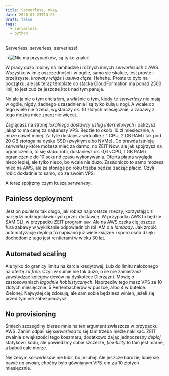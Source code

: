 ```yaml
---
title: Serverless, mkey
date: 2020-01-23T13:23
draft: false
tags:
  - serverless
  - python
---
```


Serverless, serverless, serverless!

<!-- more -->

->![Nie ma przypadków, są tylko znaki](https://i.imgur.com/1MER1b7h.jpg)<-

W pracy dużo robimy na lambadzie i różnych innych _serwerlesach_ z AWS. Wszystko w imię oszczędności i w ogóle, samo się skaluje, jest proste i przejrzyste, _krawaty wiąże i usuwa ciąże_. Hehehe. Proste to było na początku, ale jak teraz template do stacka CloudFormation ma ponad 2500 linii, to jest cud że jeszcze ktoś nad tym panuje.

No ale ja nie o tym chciałem, a właśnie o tym, kiedy te _serwerlesy_ nie mają w ogóle, nigdy, żadnego uzasadnienia i są tylko kulą u nogi. A wcale do tego wiele nie trzeba, wystarczy ok. 10 złotych miesięcznie, a zabawy z tego można mieć znacznie więcej.

Zaglądasz na stronę _lokalnego dostawcy usług internetowych_ i patrzysz jakąż to ma cenę za najtańszy VPS. Będzie to około 10 zł miesięcznie, a może nawet mniej. Za tyle dostajesz wirtualkę z 1 CPU, 2 GB RAM i tak pod 20 GB _storage_ na dysku SSD (zwykłym albo NVMe). Co prawda istnieją _serwerlesy_ które możesz mieć za darmo, np ZEIT Now, ale jak spojrzysz na ograniczenia, to się słabo robi, dostaniesz ok. 0,6 vCPU, 1 GB RAM i ograniczenie do 10 sekund czasu wykonywania. Oferta płatna wygląda nieco lepiej, ale tylko nieco, bo wcale nie dużo. Zasadniczo to samo możesz mieć na AWS, ale za storage po roku trzeba będzie zacząć płacić. Czyli robić dokładnie to samo, co ze swoim VPS.

A teraz spójrzmy czym kuszą _serwerlesy_.

## Painless deployment

Jest on _painless_ tak długo, jak robisz najprostsze rzeczy, korzystając z narzędzi pobłogosławionych przez dostawcę. W przypadku AWS to będzie SAM CLI, w przypadku ZEIT program `now`. Ale na AWS czeka cię jeszcze fura zabawy w wyklikanie odpowiednich ról IAM dla _lambady_. Jak zrobić automatyzację deploja to napisano już wiele książek i sporo osób dzięki dochodom z tego jest rentierami w wieku 30 lat.

## Automated scaling

Ale tylko do granicy limitu na karcie kredytowej. Lub do limitu nałożonego na ofertę _za free_. Czyli w sumie nie tak dużo, o ile nie zamierzasz zawstydzać kolegów devów na dyskotece Dierżążni. Mówię o zastosowaniach _łagodnie hobbistycznych_. Naprzeciw tego masz VPS za 10 złotych miesięcznie. 5 Perlenbacherów w puszce, albo 4 w butelce. Zielonej. Najwyżej cię zdosują, ale sam sobie będziesz winien, jeżeli się przed tym nie zabezpieczysz.

## No provisioning

Śmiech szczególny bierze mnie na ten argument zwłaszcza w przypadku AWS. Zanim odpali się _serwerlesa_ to się tam trzeba nieźle naklikać. ZEIT zwalnia z większości tego koszmaru, dodatkowo dając jednoczesny _deploj_ statyków i kodu, ale powiedzmy sobie szczerze, _flexibility_ to tam jest marne, a baboli całe morze.

Nie żebym _serwerlesów_ nie lubił, bo je lubię. Ale jeszcze bardziej lubię się bawić _na swoim_, choćby było gównianym VPS-em za 10 złotych miesięcznie.

